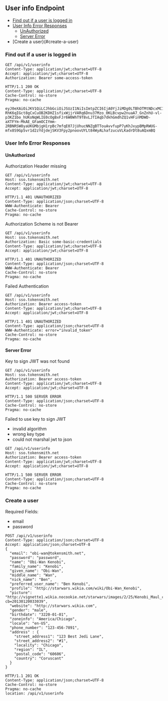 ## User info Endpoint

 - [Find out if a user is logged in](#find-out-if-a-user-is-logged-in)
 - [User Info Error Responses](user-info-error-responses)
    - [UnAuthorized](#unauthorized)
    - [Server Error](#server-error)
 - [Create a user}(#create-a-user)

### Find out if a user is logged in
```
GET /api/v1/userinfo
Content-Type: application/jwt;charset=UTF-8
Accept: application/jwt;charset=UTF-8
Authorization: Bearer some-access-token
```

```
HTTP/1.1 200 OK
Content-Type: application/jwt;charset=UTF-8
Cache-Control: no-store
Pragma: no-cache

eyJ0eXAiOiJKV1QiLCJhbGciOiJSUzI1NiIsImtpZCI6IjA0YjJiMDg0LTBhOTMtNDcxMC1hMzE2LWMxMGMyMmQ1OTYwOCJ9.eyJpc3MiOiJodHRwczovL3Nzby5yb290c2VydmljZXMub3JnIiwiYXVkIjpbIjQ0MDg1Mjk2LWY1ZDEtNDk4MS05OTAxLWNiYjQwMThhNTgxMSJdLCJleHAiOjE0OTQxNjg1NjIsImlhdCI6MTQ5NDE2NDk2MiwiZW1haWwiOiJ0ZXN0LWYxZDE0NjJmLTcwMjQtNGUxMC04Zjg3LTAzNzcwMjdiNTE4MkByb290c2VydmljZXMub3JnIiwiZW1haWxfdmVyaWZpZWQiOmZhbHNlLCJhdXRoX3RpbWUiOjE0OTQxNjQ5NjJ9.qFLBIqCa0_e0FBCsbjPRdBjNL3m_mLDJksY5izgFwubnNUlf-RhK6qIGct8gCxCuOB2KDHZ1sfixWjjrVARq6Dnu37Mzo_0KLBcvpw2nuaA7_GnZnhU-vl-p3KZ1bo_hUKoNqWLIE0cOgBxFJr6W0WhT9T8vLJTIAqb7dkhGmdhZQ1vHFinMDWD-aXTFYm-MkAE_GFamOCIYmm-2RBNRSW8yaUKGMbjgH1rpBc7mfqE07JjUhucNNZgBTTouAvvfupP7yKhJxypBMpRWUG-mfx8S9Gp5vr1d2zYdjdejSKV3Fpy2pnoovUYLt84WyALhafzucuVLKadrDt8uAQxmBQ
```

### User Info Error Responses

#### UnAuthorized

Authorization Header missing

```
GET /api/v1/userinfo
Host: sso.tokensmith.net
Content-Type: application/jwt;charset=UTF-8
Accept: application/jwt;charset=UTF-8
```

```
HTTP/1.1 401 UNAUTHORIZED
Content-Type: application/json;charset=UTF-8
WWW-Authenticate: Bearer
Cache-Control: no-store
Pragma: no-cache
```

Authorization Scheme is not Bearer

```
GET /api/v1/userinfo
Host: sso.tokensmith.net
Authorization: Basic some-basic-credentials
Content-Type: application/jwt;charset=UTF-8
Accept: application/jwt;charset=UTF-8
```

```
HTTP/1.1 401 UNAUTHORIZED
Content-Type: application/json;charset=UTF-8
WWW-Authenticate: Bearer
Cache-Control: no-store
Pragma: no-cache
```

Failed Authentication

```
GET /api/v1/userinfo
Host: sso.tokensmith.net
Authorization: Bearer access-token
Content-Type: application/jwt;charset=UTF-8
Accept: application/jwt;charset=UTF-8
```

```
HTTP/1.1 401 UNAUTHORIZED
Content-Type: application/json;charset=UTF-8
WWW-Authenticate: error="invalid_token"
Cache-Control: no-store
Pragma: no-cache
```

#### Server Error

Key to sign JWT was not found

```
GET /api/v1/userinfo
Host: sso.tokensmith.net
Authorization: Bearer access-token
Content-Type: application/jwt;charset=UTF-8
Accept: application/jwt;charset=UTF-8
```

```
HTTP/1.1 500 SERVER ERROR
Content-Type: application/json;charset=UTF-8
Cache-Control: no-store
Pragma: no-cache
```

Failed to use key to sign JWT
 - invalid algorithm
 - wrong key type
 - could not marshal jwt to json

```
GET /api/v1/userinfo
Host: sso.tokensmith.net
Authorization: Bearer access-token
Content-Type: application/jwt;charset=UTF-8
Accept: application/jwt;charset=UTF-8
```

```
HTTP/1.1 500 SERVER ERROR
Content-Type: application/json;charset=UTF-8
Cache-Control: no-store
Pragma: no-cache
```

### Create a user

Required Fields:
 - email
 - password

```
POST /api/v1/userinfo
Content-Type: application/json;charset=UTF-8
Accept: application/json;charset=UTF-8
{
  "email": "obi-wan@tokensmith.net",
  "password": "password",
  "name": "Obi-Wan Kenobi",
  "family_name": "Kenobi",
  "given_name": "Obi-Wan",
  "middle_name": "Wan",
  "nick_name": "Ben",
  "preferred_user_name": "Ben Kenobi",
  "profile": "http://starwars.wikia.com/wiki/Obi-Wan_Kenobi",
  "picture": "http://vignette1.wikia.nocookie.net/starwars/images/2/25/Kenobi_Maul_clash.png/revision/latest?cb=20130120033039",
  "website": "http://starwars.wikia.com",
  "gender": "male",
  "birthdate": "3220-01-01",
  "zoneinfo": "America/Chicago",
  "locale": "en-US",
  "phone_number": "123-456-7891",
  "address" : {
    "street_address1": "123 Best Jedi Lane",
    "street_address2": "#1",
    "locality": "Chicago",
    "region": "IL",
    "postal_code": "60606",
    "country": "Coruscant"
  }
}
```

```
HTTP/1.1 201 OK
Content-Type: application/json;charset=UTF-8
Cache-Control: no-store
Pragma: no-cache
location: /api/v1/userinfo
```
